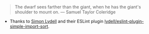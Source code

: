 > The dwarf sees farther than the giant, when he has the giant's shoulder to mount on.
> — Samuel Taylor Coleridge

- Thanks to [Simon Lydell](https://github.com/lydell) and their ESLint plugin [lydell/eslint-plugin-simple-import-sort](https://github.com/lydell/eslint-plugin-simple-import-sort).

